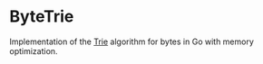 # ByteTrie

Implementation of the [Trie](https://en.wikipedia.org/wiki/Trie) algorithm for bytes in Go with memory optimization.

